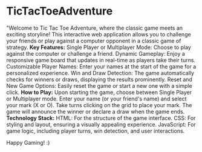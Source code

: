 # TicTacToeAdventure
"Welcome to Tic Tac Toe Adventure, 
where the classic game meets an exciting storyline! 
This interactive web application allows you to challenge your friends or play against a computer opponent in a classic game of strategy.
**Key Features:**
Single Player or Multiplayer Mode: Choose to play against the computer or challenge a friend.
Dynamic Gameplay: Enjoy a responsive game board that updates in real-time as players take their turns.
Customizable Player Names: Enter your names at the start of the game for a personalized experience.
Win and Draw Detection: The game automatically checks for winners or draws, displaying the results prominently.
Reset and New Game Options: Easily reset the game or start a new one with a simple click.
**How to Play:**
Upon starting the game, choose between Single Player or Multiplayer mode.
Enter your name (or your friend's name) and select your mark (X or O).
Take turns clicking on the grid to place your mark.
The game will announce the winner or declare a draw when the game ends.
**Technology Stack:**
HTML: For the structure of the game interface.
CSS: For styling and layout, ensuring a visually appealing experience.
JavaScript: For game logic, including player turns, win detection, and user interactions.

Happy Gaming! :)
